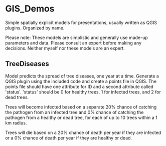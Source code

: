 # GIS_Demos
Simple spatially explicit models for presentations, usually written as QGIS plugins. Organized by name. 

Please note: These models are simplistic and generally use made-up parameters and data. Please consult an expert before making any decisions. Neither myself nor these models are an expert.

## TreeDiseases
Model predicts the spread of tree diseases, one year at a time. Generate a QGIS plugin using the included code and create a points file in QGIS. The points file should have one attribute for ID and a second attribute called 'status'. 'status' should be 0 for healthy trees, 1 for infected trees, and 2 for dead trees.

Trees will become infected based on a separate 20% chance of catching the pathogen from an infected tree and 0% chance of catching the pathogen from a healthy or dead tree, for each of up to 10 trees within a 1 km radius. 

Trees will die based on a 20% chance of death per year if they are infected or a 0% chance of death per year if they are healthy or dead.
